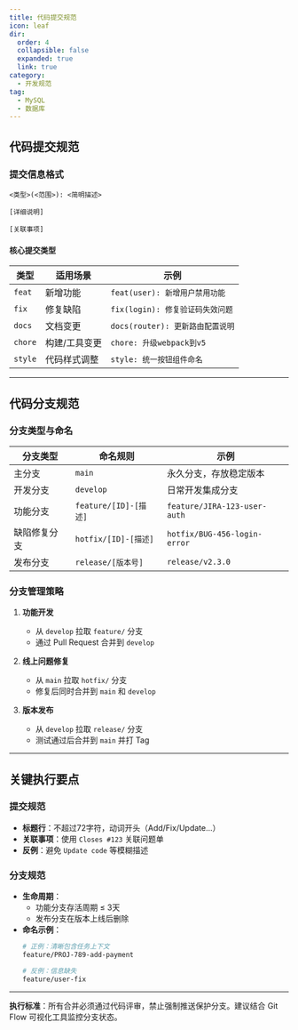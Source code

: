 ```yaml
---
title: 代码提交规范
icon: leaf
dir:
  order: 4
  collapsible: false
  expanded: true
  link: true
category:
  - 开发规范
tag:
  - MySQL
  - 数据库
---
```


## 代码提交规范

### 提交信息格式
```
<类型>(<范围>): <简明描述>

[详细说明]

[关联事项]
```

#### 核心提交类型
| 类型     | 适用场景                 | 示例                          |
|----------|--------------------------|-------------------------------|
| `feat`   | 新增功能                 | `feat(user): 新增用户禁用功能` |
| `fix`    | 修复缺陷                 | `fix(login): 修复验证码失效问题`|
| `docs`   | 文档变更                 | `docs(router): 更新路由配置说明`|
| `chore`  | 构建/工具变更            | `chore: 升级webpack到v5`       |
| `style`  | 代码样式调整             | `style: 统一按钮组件命名`       |

---

## 代码分支规范

### 分支类型与命名
| 分支类型       | 命名规则                  | 示例                     |
|----------------|--------------------------|--------------------------|
| 主分支         | `main`                   | 永久分支，存放稳定版本    |
| 开发分支       | `develop`                | 日常开发集成分支          |
| 功能分支       | `feature/[ID]-[描述]`    | `feature/JIRA-123-user-auth` |
| 缺陷修复分支   | `hotfix/[ID]-[描述]`     | `hotfix/BUG-456-login-error` |
| 发布分支       | `release/[版本号]`       | `release/v2.3.0`          |

### 分支管理策略
1. **功能开发**  
   - 从 `develop` 拉取 `feature/` 分支
   - 通过 Pull Request 合并到 `develop`

2. **线上问题修复**  
   - 从 `main` 拉取 `hotfix/` 分支
   - 修复后同时合并到 `main` 和 `develop`

3. **版本发布**  
   - 从 `develop` 拉取 `release/` 分支
   - 测试通过后合并到 `main` 并打 Tag

---

## 关键执行要点

### 提交规范
- **标题行**：不超过72字符，动词开头（Add/Fix/Update...）
- **关联事项**：使用 `Closes #123` 关联问题单
- **反例**：避免 `Update code` 等模糊描述

### 分支规范
- **生命周期**：
  - 功能分支存活周期 ≤ 3天
  - 发布分支在版本上线后删除
- **命名示例**：
  ```bash
  # 正例：清晰包含任务上下文
  feature/PROJ-789-add-payment
  
  # 反例：信息缺失
  feature/user-fix
  ```

---

**执行标准**：所有合并必须通过代码评审，禁止强制推送保护分支。建议结合 Git Flow 可视化工具监控分支状态。